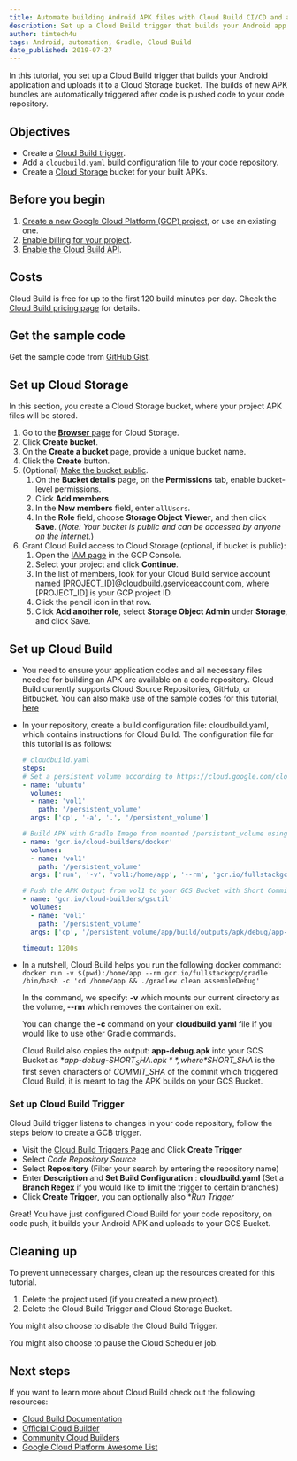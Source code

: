 ```yaml
---
title: Automate building Android APK files with Cloud Build CI/CD and a Gradle Docker image
description: Set up a Cloud Build trigger that builds your Android app and uploads it to a Cloud Storage bucket.
author: timtech4u
tags: Android, automation, Gradle, Cloud Build
date_published: 2019-07-27
---
```


In this tutorial, you set up a Cloud Build trigger that builds your Android application and uploads it to a Cloud Storage
bucket. The builds of new APK bundles are automatically triggered after code is pushed code to your code repository.

## Objectives

- Create a [Cloud Build trigger](https://cloud.google.com/cloud-build).
- Add a `cloudbuild.yaml` build configuration file to your code repository.
- Create a [Cloud Storage](https://cloud.google.com/storage/) bucket for your built APKs.

## Before you begin

1.  [Create a new Google Cloud Platform (GCP) project](https://console.cloud.google.com/project), or use an existing one.
2.  [Enable billing for your project](https://support.google.com/cloud/answer/6293499#enable-billing).
3.  [Enable the Cloud Build API](https://console.cloud.google.com/cloud-build/builds).

## Costs

Cloud Build is free for up to the first 120 build minutes per day. Check the
[Cloud Build pricing page](https://cloud.google.com/pricing/) for details.

## Get the sample code

Get the sample code from [GitHub Gist](https://github.com/Timtech4u/gcb-android-tutorial).

## Set up Cloud Storage

In this section, you create a Cloud Storage bucket, where your project APK files will be stored.

1.  Go to the [**Browser** page](https://console.cloud.google.com/storage/browser) for Cloud Storage.
1.  Click **Create bucket**.
1.  On the **Create a bucket** page, provide a unique bucket name.
1.  Click the **Create** button.
1.  (Optional) [Make the bucket public](https://cloud.google.com/storage/docs/access-control/making-data-public#buckets).
    1. On the **Bucket details** page, on the **Permissions** tab, enable bucket-level permissions.
    1. Click **Add members**.
    1. In the **New members** field, enter `allUsers`.
    1. In the **Role** field, choose **Storage Object Viewer**, and then click **Save**.
       (*Note: Your bucket is public and can be accessed by anyone on the internet.*)
1.  Grant Cloud Build access to Cloud Storage (optional, if bucket is public):
    1. Open the [IAM page](https://console.cloud.google.com/project/_/iam-admin/iam?_ga=2.2968627.-2014380672.1551979429)
       in the GCP Console.
    1. Select your project and click **Continue**.
    1. In the list of members, look for your Cloud Build service account named
       [PROJECT_ID]@cloudbuild.gserviceaccount.com, where  [PROJECT_ID] is your GCP project ID.
    1. Click the pencil icon in that row.
    1. Click **Add another role**, select **Storage Object Admin** under **Storage**, and click Save.


## Set up Cloud Build

-  You need to ensure your application codes and all necessary files needed for building an APK are available on a code repository. Cloud Build currently supports Cloud Source Repositories, GitHub, or Bitbucket. You can also make use of the sample codes for this tutorial, [here](https://github.com/Timtech4u/gcb-android-tutorial) 
-  In your repository, create a build configuration file: cloudbuild.yaml, which contains instructions for Cloud Build. The configuration file for this tutorial is as follows:
    ```yaml
    # cloudbuild.yaml
    steps:
    # Set a persistent volume according to https://cloud.google.com/cloud-build/docs/build-config (search for volumes)
    - name: 'ubuntu'
      volumes:
      - name: 'vol1'
        path: '/persistent_volume'
      args: ['cp', '-a', '.', '/persistent_volume']

    # Build APK with Gradle Image from mounted /persistent_volume using name: vol1
    - name: 'gcr.io/cloud-builders/docker'
      volumes:
      - name: 'vol1'
        path: '/persistent_volume'
      args: ['run', '-v', 'vol1:/home/app', '--rm', 'gcr.io/fullstackgcp/gradle', '/bin/sh', '-c', 'cd /home/app && ./gradlew clean assembleDebug']

    # Push the APK Output from vol1 to your GCS Bucket with Short Commit SHA.
    - name: 'gcr.io/cloud-builders/gsutil'
      volumes:
      - name: 'vol1'
        path: '/persistent_volume'
      args: ['cp', '/persistent_volume/app/build/outputs/apk/debug/app-debug.apk', 'gs://fullstackgcp-apk-builds/app-debug-$SHORT_SHA.apk']

    timeout: 1200s
    ```
-  In a nutshell, Cloud Build helps you run the following docker command:
   `docker run -v $(pwd):/home/app --rm gcr.io/fullstackgcp/gradle /bin/bash -c 'cd /home/app && ./gradlew clean assembleDebug'`
   
   In the command, we specify: **-v** which mounts our current directory as the volume, **--rm** which removes the container on exit.
   
   You can change the  **-c** command on your **cloudbuild.yaml** file if you would like to use other Gradle commands.
   
   Cloud Build also copies the output: **app-debug.apk** into your  GCS Bucket as **app-debug-$SHORT_SHA.apk** , where *$SHORT_SHA* is the first seven characters of *COMMIT_SHA* of the commit which triggered Cloud Build, it is meant to tag the APK builds on your GCS Bucket.


### Set up Cloud Build Trigger

Cloud Build trigger listens to changes in your code repository, follow the steps below to create a GCB trigger.

-  Visit the  [Cloud Build Triggers Page](https://console.cloud.google.com/cloud-build/triggers) and Click **Create Trigger**
-  Select *Code Repository Source*
-  Select **Repository** (Filter your search by entering the repository name)
-  Enter **Description** and **Set Build Configuration** : **cloudbuild.yaml** (Set a **Branch Regex** if you would like to limit the trigger to certain branches)
-  Click **Create Trigger**, you can optionally also **Run Trigger*

Great! You have just configured Cloud Build for your code repository, on code push, it builds your Android APK and uploads to your GCS Bucket. 

## Cleaning up

To prevent unnecessary charges, clean up the resources created for this tutorial.

1.  Delete the project used (if you created a new project).
2.  Delete the Cloud Build Trigger and Cloud Storage Bucket.

You might also choose to disable the Cloud Build Trigger.


You might also choose to pause the Cloud Scheduler job.

## Next steps

If you want to learn more about Cloud Build check out the following resources:

-  [Cloud Build Documentation](https://cloud.google.com/cloud-build/docs/) 
-  [Official Cloud Builder](https://github.com/GoogleCloudPlatform/cloud-builders)
-  [Community Cloud Builders](https://github.com/GoogleCloudPlatform/cloud-builders-community)
-  [Google Cloud Platform Awesome List](https://github.com/GoogleCloudPlatform/awesome-google-cloud)
